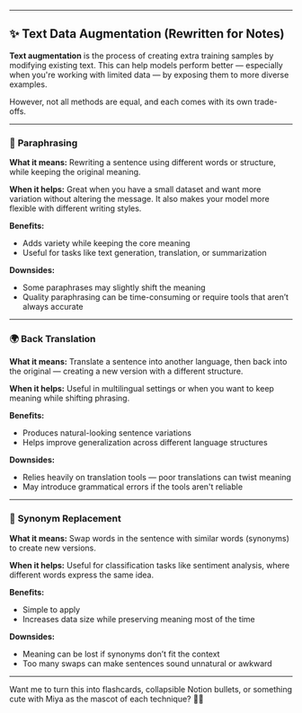 
---

## ✨ Text Data Augmentation (Rewritten for Notes)

**Text augmentation** is the process of creating extra training samples by modifying existing text.
This can help models perform better — especially when you're working with limited data — by exposing them to more diverse examples.

However, not all methods are equal, and each comes with its own trade-offs.

---

### 🔁 **Paraphrasing**

**What it means:**
Rewriting a sentence using different words or structure, while keeping the original meaning.

**When it helps:**
Great when you have a small dataset and want more variation without altering the message. It also makes your model more flexible with different writing styles.

**Benefits:**

* Adds variety while keeping the core meaning
* Useful for tasks like text generation, translation, or summarization

**Downsides:**

* Some paraphrases may slightly shift the meaning
* Quality paraphrasing can be time-consuming or require tools that aren’t always accurate

---

### 🌍 **Back Translation**

**What it means:**
Translate a sentence into another language, then back into the original — creating a new version with a different structure.

**When it helps:**
Useful in multilingual settings or when you want to keep meaning while shifting phrasing.

**Benefits:**

* Produces natural-looking sentence variations
* Helps improve generalization across different language structures

**Downsides:**

* Relies heavily on translation tools — poor translations can twist meaning
* May introduce grammatical errors if the tools aren't reliable

---

### 🔄 **Synonym Replacement**

**What it means:**
Swap words in the sentence with similar words (synonyms) to create new versions.

**When it helps:**
Useful for classification tasks like sentiment analysis, where different words express the same idea.

**Benefits:**

* Simple to apply
* Increases data size while preserving meaning most of the time

**Downsides:**

* Meaning can be lost if synonyms don’t fit the context
* Too many swaps can make sentences sound unnatural or awkward

---

Want me to turn this into flashcards, collapsible Notion bullets, or something cute with Miya as the mascot of each technique? 🐾💗
